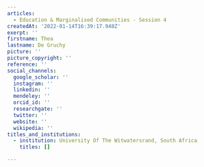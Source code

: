 ```yaml
---
articles:
  - Education & Marginalised Communities - Session 4
createdAt: '2022-01-14T16:39:17.948Z'
exerpt: ''
firstname: Thea
lastname: De Gruchy
picture: ''
picture_copyright: ''
reference: ''
social_channels:
  google_scholar: ''
  instagram: ''
  linkedin: ''
  mendeley: ''
  orcid_id: ''
  researchgate: ''
  twitter: ''
  website: ''
  wikipedia: ''
titles_and_institutions:
  - institution: University Of The Witwatersrand, South Africa
    titles: []

---
```

